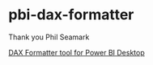 # pbi-dax-formatter

Thank you Phil Seamark

[DAX Formatter tool for Power BI Desktop](https://dax.tips/2020/11/23/add-dax-formatter-tool-to-power-bi-desktop/)
